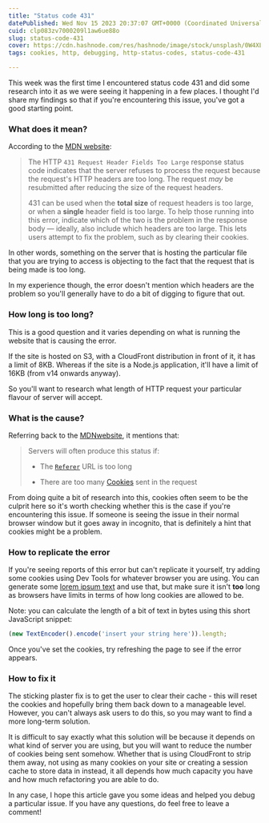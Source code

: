 ```yaml
---
title: "Status code 431"
datePublished: Wed Nov 15 2023 20:37:07 GMT+0000 (Coordinated Universal Time)
cuid: clp083zv7000209l1aw6ue88o
slug: status-code-431
cover: https://cdn.hashnode.com/res/hashnode/image/stock/unsplash/0W4XLGITrHg/upload/d2c8236132a3f45227554b5750f19939.jpeg
tags: cookies, http, debugging, http-status-codes, status-code-431

---
```


This week was the first time I encountered status code 431 and did some research into it as we were seeing it happening in a few places. I thought I'd share my findings so that if you're encountering this issue, you've got a good starting point.

### What does it mean?

According to the [MDN website](https://developer.mozilla.org/en-US/docs/Web/HTTP/Status/431):

> The HTTP `431 Request Header Fields Too Large` response status code indicates that the server refuses to process the request because the request's HTTP headers are too long. The request *may* be resubmitted after reducing the size of the request headers.
> 
> 431 can be used when the **total size** of request headers is too large, or when a **single** header field is too large. To help those running into this error, indicate which of the two is the problem in the response body — ideally, also include which headers are too large. This lets users attempt to fix the problem, such as by clearing their cookies.

In other words, something on the server that is hosting the particular file that you are trying to access is objecting to the fact that the request that is being made is too long.

In my experience though, the error doesn't mention which headers are the problem so you'll generally have to do a bit of digging to figure that out.

### How long is too long?

This is a good question and it varies depending on what is running the website that is causing the error.

If the site is hosted on S3, with a CloudFront distribution in front of it, it has a limit of 8KB. Whereas if the site is a Node.js application, it'll have a limit of 16KB (from v14 onwards anyway).

So you'll want to research what length of HTTP request your particular flavour of server will accept.

### What is the cause?

Referring back to the [MDNwebsite](https://developer.mozilla.org/en-US/docs/Web/HTTP/Status/431), it mentions that:

> Servers will often produce this status if:
> 
> * The [`Referer`](https://developer.mozilla.org/en-US/docs/Web/HTTP/Headers/Referer) URL is too long
>     
> * There are too many [Cookies](https://developer.mozilla.org/en-US/docs/Web/HTTP/Cookies) sent in the request
>     

From doing quite a bit of research into this, cookies often seem to be the culprit here so it's worth checking whether this is the case if you're encountering this issue. If someone is seeing the issue in their normal browser window but it goes away in incognito, that is definitely a hint that cookies might be a problem.

### How to replicate the error

If you're seeing reports of this error but can't replicate it yourself, try adding some cookies using Dev Tools for whatever browser you are using. You can generate some [lorem ipsum text](https://cupcakeipsum.com/) and use that, but make sure it isn't **too** long as browsers have limits in terms of how long cookies are allowed to be.

Note: you can calculate the length of a bit of text in bytes using this short JavaScript snippet:

```javascript
(new TextEncoder().encode('insert your string here')).length;
```

Once you've set the cookies, try refreshing the page to see if the error appears.

### How to fix it

The sticking plaster fix is to get the user to clear their cache - this will reset the cookies and hopefully bring them back down to a manageable level. However, you can't always ask users to do this, so you may want to find a more long-term solution.

It is difficult to say exactly what this solution will be because it depends on what kind of server you are using, but you will want to reduce the number of cookies being sent somehow. Whether that is using CloudFront to strip them away, not using as many cookies on your site or creating a session cache to store data in instead, it all depends how much capacity you have and how much refactoring you are able to do.

In any case, I hope this article gave you some ideas and helped you debug a particular issue. If you have any questions, do feel free to leave a comment!